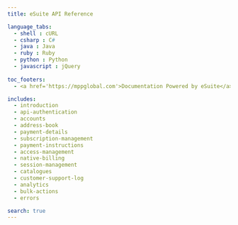 ```yaml
---
title: eSuite API Reference

language_tabs:
  - shell : cURL
  - csharp : C#
  - java : Java
  - ruby : Ruby
  - python : Python
  - javascript : jQuery
  
toc_footers:
  - <a href='https://mppglobal.com'>Documentation Powered by eSuite</a>

includes:
  - introduction
  - api-authentication
  - accounts
  - address-book
  - payment-details
  - subscription-management
  - payment-instructions
  - access-management
  - native-billing
  - session-management
  - catalogues
  - customer-support-log
  - analytics
  - bulk-actions
  - errors

search: true
---
```

